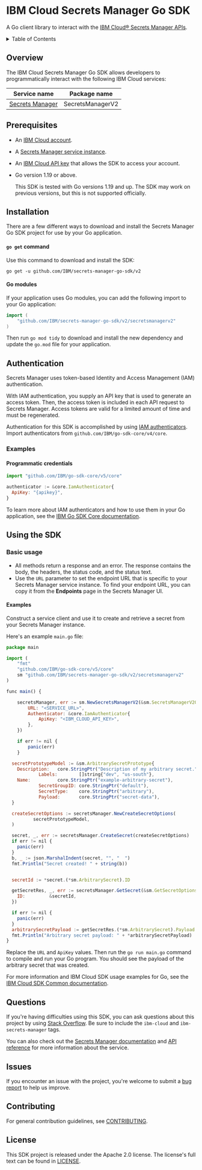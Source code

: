 # IBM Cloud Secrets Manager Go SDK

A Go client library to interact with the [IBM Cloud® Secrets Manager APIs](https://cloud.ibm.com/apidocs/secrets-manager).

<details>
<summary>Table of Contents</summary>

* [Overview](#overview)
* [Prerequisites](#prerequisites)
* [Installation](#installation)
* [Authentication](#authentication)
* [Using the SDK](#using-the-sdk)
* [Questions](#questions)
* [Issues](#issues)
* [Contributing](#contributing)
* [License](#license)
</details>

## Overview

The IBM Cloud Secrets Manager Go SDK allows developers to programmatically interact with the following IBM Cloud services:

| Service name                                                     | Package name     |
|------------------------------------------------------------------|------------------|
| [Secrets Manager](https://cloud.ibm.com/apidocs/secrets-manager) | SecretsManagerV2 |

## Prerequisites

- An [IBM Cloud account](https://cloud.ibm.com/registration).
- A [Secrets Manager service instance](https://cloud.ibm.com/catalog/services/secrets-manager).
- An [IBM Cloud API key](https://cloud.ibm.com/iam/apikeys) that allows the SDK to access your account. 
- Go version 1.19 or above.

  This SDK is tested with Go versions 1.19 and up. The SDK may work on previous versions, but this is not supported officially.

## Installation

There are a few different ways to download and install the Secrets Manager Go SDK project for use by your Go application.

#### `go get` command  

Use this command to download and install the SDK:

```
go get -u github.com/IBM/secrets-manager-go-sdk/v2
```

#### Go modules  

If your application uses Go modules, you can add the following import to your Go application:

```go
import (
	"github.com/IBM/secrets-manager-go-sdk/v2/secretsmanagerv2"
)
```

Then run `go mod tidy` to download and install the new dependency and update the `go.mod` file for your application.

## Authentication

Secrets Manager uses token-based Identity and Access Management (IAM) authentication.

With IAM authentication, you supply an API key that is used to generate an access token. Then, the access token is included in each API request to Secrets Manager. Access tokens are valid for a limited amount of time and must be regenerated.

Authentication for this SDK is accomplished by using [IAM authenticators](https://github.com/IBM/ibm-cloud-sdk-common/blob/master/README.md#authentication). Import authenticators from `github.com/IBM/go-sdk-core/v4/core`.

### Examples
#### Programmatic credentials

```js
import "github.com/IBM/go-sdk-core/v5/core"

authenticator := &core.IamAuthenticator{
  ApiKey: "{apikey}",
}
```
To learn more about IAM authenticators and how to use them in your Go application, see the [IBM Go SDK Core documentation](https://github.com/IBM/go-sdk-core/blob/master/Authentication.md).

## Using the SDK

### Basic usage

- All methods return a response and an error. The response contains the body, the headers, the status code, and the status text.
- Use the `URL` parameter to set the endpoint URL that is specific to your Secrets Manager service instance. To find your endpoint URL, you can copy it from the **Endpoints** page in the Secrets Manager UI.

#### Examples

Construct a service client and use it to create and retrieve a secret from your Secrets Manager instance.

Here's an example `main.go` file:

```js
package main

import (
    "fmt"
    "github.com/IBM/go-sdk-core/v5/core"
    sm "github.com/IBM/secrets-manager-go-sdk/v2/secretsmanagerv2"
)

func main() {

    secretsManager, err := sm.NewSecretsManagerV2(&sm.SecretsManagerV2Options{
        URL: "<SERVICE_URL>",
        Authenticator: &core.IamAuthenticator{
            ApiKey: "<IBM_CLOUD_API_KEY>",
        },
    })

    if err != nil {
        panic(err)
    }

  secretPrototypeModel := &sm.ArbitrarySecretPrototype{
    Description:   core.StringPtr("Description of my arbitrary secret."),
            Labels:        []string{"dev", "us-south"},
    Name:          core.StringPtr("example-arbitrary-secret"),
            SecretGroupID: core.StringPtr("default"),
            SecretType:    core.StringPtr("arbitrary"),
            Payload:       core.StringPtr("secret-data"),
  }

  createSecretOptions := secretsManager.NewCreateSecretOptions(
          secretPrototypeModel,
  )

  secret, _, err := secretsManager.CreateSecret(createSecretOptions)
  if err != nil {
    panic(err)
  }
  b, _ := json.MarshalIndent(secret, "", "  ")
  fmt.Println("Secret created! " + string(b))


  secretId := *secret.(*sm.ArbitrarySecret).ID

  getSecretRes, _, err := secretsManager.GetSecret(&sm.GetSecretOptions{
    ID:         &secretId,
  })

  if err != nil {
    panic(err)
  }
  arbitrarySecretPayload := getSecretRes.(*sm.ArbitrarySecret).Payload
  fmt.Println("Arbitrary secret payload: " + *arbitrarySecretPayload)
}
```

Replace the `URL` and `ApiKey` values. Then run the `go run main.go` command to compile and run your Go program. You should see the payload of the arbitrary secret that was created.

For more information and IBM Cloud SDK usage examples for Go, see the [IBM Cloud SDK Common documentation](https://github.com/IBM/ibm-cloud-sdk-common/blob/master/README.md).  

## Questions

If you're having difficulties using this SDK, you can ask questions about this project by
using [Stack Overflow](https://stackoverflow.com/questions/tagged/ibm-secrets-manager). Be sure to include
the `ibm-cloud` and `ibm-secrets-manager` tags.

You can also check out the [Secrets Manager documentation](https://cloud.ibm.com/docs/secrets-manager) and [API reference](https://cloud.ibm.com/apidocs/secrets-manager) for more information about the service.

## Issues

If you encounter an issue with the project, you're welcome to submit a [bug report](https://github.com/IBM/secrets-manager-go-sdk/issues) to help us improve.

## Contributing

For general contribution guidelines, see [CONTRIBUTING](CONTRIBUTING.md).

## License

This SDK project is released under the Apache 2.0 license. The license's full text can be found in [LICENSE](LICENSE).
